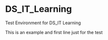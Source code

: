 # DS_IT_Learning
Test Environment for DS_IT Learning


This is an example and first line just for the test
